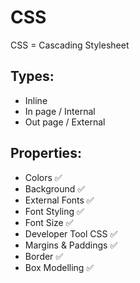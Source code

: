 

# CSS

CSS = Cascading Stylesheet

## Types:

* Inline
* In page / Internal
* Out page / External

## Properties:
* Colors ✅
* Background ✅
* External Fonts ✅
* Font Styling ✅
* Font Size ✅
* Developer Tool CSS ✅
* Margins & Paddings ✅
* Border ✅
* Box Modelling  ✅

